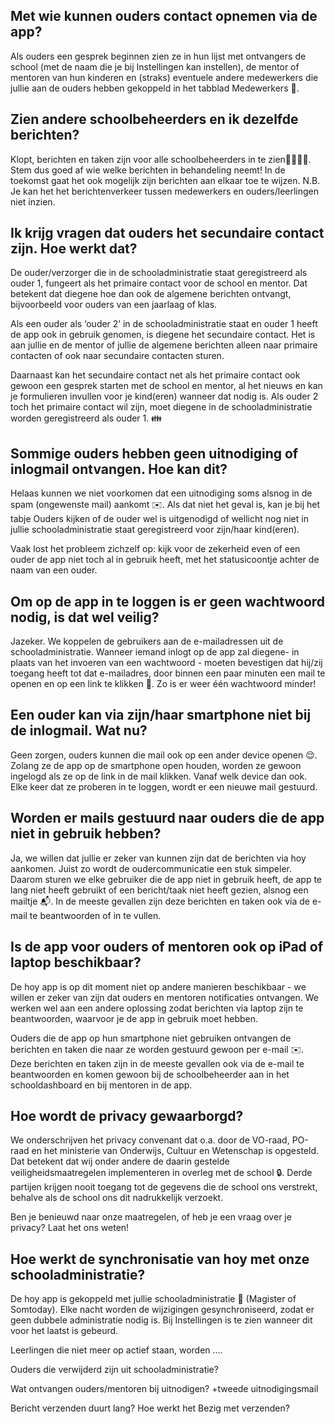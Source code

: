 ## Met wie kunnen ouders contact opnemen via de app?
Als ouders een gesprek beginnen zien ze in hun lijst met ontvangers de school (met de naam die je bij Instellingen kan instellen), de mentor of mentoren van hun kinderen en (straks) eventuele andere medewerkers die jullie aan de ouders hebben gekoppeld in het tabblad Medewerkers 💬.

## Zien andere schoolbeheerders en ik dezelfde berichten?
Klopt, berichten en taken zijn voor alle schoolbeheerders in te zien👩‍💻👨‍💻.  Stem dus goed af wie welke berichten in behandeling neemt! In de toekomst gaat het ook mogelijk zijn berichten aan elkaar toe te wijzen. N.B. Je kan het het berichtenverkeer tussen medewerkers en ouders/leerlingen niet inzien.

## Ik krijg vragen dat ouders het secundaire contact zijn. Hoe werkt dat?
De ouder/verzorger die in de schooladministratie staat geregistreerd als ouder 1, fungeert als het primaire contact voor de school en mentor. Dat betekent dat diegene hoe dan ook de algemene berichten ontvangt, bijvoorbeeld voor ouders van een jaarlaag of klas.

Als een ouder als ‘ouder 2’ in de schooladministratie staat en ouder 1 heeft de app ook in gebruik genomen, is diegene het secundaire contact. Het is aan jullie en de mentor of jullie de algemene berichten alleen naar primaire contacten of ook naar secundaire contacten sturen.

Daarnaast kan het secundaire contact net als het primaire contact ook gewoon een gesprek starten met de school en mentor, al het nieuws en kan je formulieren invullen voor je kind(eren) wanneer dat nodig is. Als ouder 2 toch het primaire contact wil zijn, moet diegene in de schooladministratie worden geregistreerd als ouder 1. 👪

## Sommige ouders hebben geen uitnodiging of inlogmail ontvangen. Hoe kan dit?
Helaas kunnen we niet voorkomen dat een uitnodiging soms alsnog in de spam (ongewenste mail) aankomt ✉️. Als dat niet het geval is, kan je bij het tabje Ouders kijken of de ouder wel is uitgenodigd of wellicht nog niet in jullie schooladministratie staat geregistreerd voor zijn/haar kind(eren).

Vaak lost het probleem zichzelf op: kijk voor de zekerheid even of een ouder de app niet toch al in gebruik heeft, met het statusicoontje achter de naam van een ouder.

## Om op de app in te loggen is er geen wachtwoord nodig, is dat wel veilig?
Jazeker. We koppelen de gebruikers aan de e-mailadressen uit de schooladministratie. Wanneer iemand inlogt op de app zal diegene- in plaats van het invoeren van een wachtwoord - moeten bevestigen dat hij/zij toegang heeft tot dat e-mailadres, door binnen een paar minuten een mail te openen en op een link te klikken 🔗. Zo is er weer één wachtwoord minder!

## Een ouder kan via zijn/haar smartphone niet bij de inlogmail. Wat nu?
Geen zorgen, ouders kunnen die mail ook op een ander device openen 😌. Zolang ze de app op de smartphone open houden, worden ze gewoon ingelogd als ze op de link in de mail klikken. Vanaf welk device dan ook. Elke keer dat ze proberen in te loggen, wordt er een nieuwe mail gestuurd.

## Worden er mails gestuurd naar ouders die de app niet in gebruik hebben?
Ja, we willen dat jullie er zeker van kunnen zijn dat de berichten via hoy aankomen. Juist zo wordt de oudercommunicatie een stuk simpeler. Daarom sturen we elke gebruiker die de app niet in gebruik heeft, de app te lang niet heeft gebruikt of een bericht/taak niet heeft gezien, alsnog een mailtje 📬. In de meeste gevallen zijn deze berichten en taken ook via de e-mail te beantwoorden of in te vullen.

## Is de app voor ouders of mentoren ook op iPad of laptop beschikbaar?
De hoy app is op dit moment niet op andere manieren beschikbaar - we willen er zeker van zijn dat ouders en mentoren notificaties ontvangen. We werken wel aan een andere oplossing zodat berichten via laptop zijn te beantwoorden, waarvoor je de app in gebruik moet hebben.

Ouders die de app op hun smartphone niet gebruiken ontvangen de berichten en taken die naar ze worden gestuurd gewoon per e-mail ✉️. Deze berichten en taken zijn in de meeste gevallen ook via de e-mail te beantwoorden en komen gewoon bij de schoolbeheerder aan in het schooldashboard en bij mentoren in de app.

## Hoe wordt de privacy gewaarborgd?
We onderschrijven het privacy convenant dat o.a. door de VO-raad, PO-raad en het ministerie van Onderwijs, Cultuur en Wetenschap is opgesteld. Dat betekent dat wij onder andere de daarin gestelde veiligheidsmaatregelen implementeren in overleg met de school 🔒. Derde partijen krijgen nooit toegang tot de gegevens die de school ons verstrekt, behalve als de school ons dit nadrukkelijk verzoekt.

Ben je benieuwd naar onze maatregelen, of heb je een vraag over je privacy? Laat het ons weten!


##



## Hoe werkt de synchronisatie van hoy met onze schooladministratie?
De hoy app is gekoppeld met jullie schooladministratie 📑 (Magister of Somtoday). Elke nacht worden de wijzigingen gesynchroniseerd, zodat er geen dubbele administratie nodig is. Bij Instellingen is te zien wanneer dit voor het laatst is gebeurd.

Leerlingen die niet meer op actief staan, worden ….


Ouders die verwijderd zijn uit schooladministratie?


Wat ontvangen ouders/mentoren bij uitnodigen?
+tweede uitnodigingsmail


Bericht verzenden duurt lang? Hoe werkt het Bezig met verzenden?

